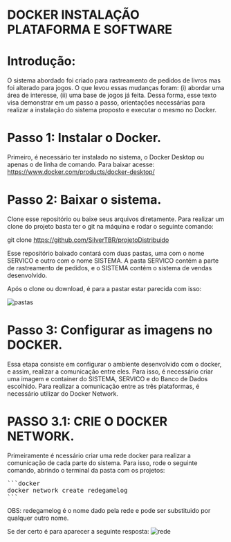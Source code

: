 # DOCKER INSTALAÇÃO PLATAFORMA E SOFTWARE

# Introdução:
O sistema abordado foi criado para rastreamento de pedidos de livros mas foi alterado para jogos. O que levou essas mudanças foram: (i) abordar uma área de interesse, (ii) uma base de jogos já feita. Dessa forma, esse texto visa demonstrar em um passo a passo, orientações necessárias para realizar a instalação do sistema proposto e executar o mesmo no Docker.

# Passo 1: Instalar o Docker.

Primeiro, é necessário ter instalado no sistema, o Docker Desktop ou apenas o de linha de comando. Para baixar acesse: https://www.docker.com/products/docker-desktop/

# Passo 2: Baixar o sistema.

Clone esse repositório ou baixe seus arquivos diretamente. Para realizar um clone do projeto basta ter o git na máquina e rodar o seguinte comando:

git clone https://github.com/SilverTBR/projetoDistribuido

Esse repositório baixado contará com duas pastas, uma com o nome SERVICO e outro com o nome SISTEMA. A pasta SERVICO contém a parte de rastreamento de pedidos, e o SISTEMA contém o sistema de vendas desenvolvido.

Após o clone ou download, é para a pastar estar parecida com isso:

![pastas](https://github.com/SilverTBR/projetoDistribuido/assets/111712600/6cfe56f9-8134-43ef-b482-cc83eedde16d)

# Passo 3: Configurar as imagens no DOCKER.

Essa etapa consiste em configurar o ambiente desenvolvido com o docker, e assim, realizar a comunicação entre eles. Para isso, é necessário criar uma imagem e container do SISTEMA, SERVICO e do Banco de Dados escolhido. Para realizar a comunicação entre as três plataformas, é necessário utilizar do Docker Network.

# PASSO 3.1: CRIE O DOCKER NETWORK.

Primeiramente é ncessário criar uma rede docker para realizar a comunicação de cada parte do sistema. Para isso, rode o seguinte comando, abrindo o terminal da pasta com os projetos:

<pre>
```docker
docker network create redegamelog
```
</pre>

OBS: redegamelog é o nome dado pela rede e pode ser substituido por qualquer outro nome.

Se der certo é para aparecer a seguinte resposta:
![rede](https://github.com/SilverTBR/projetoDistribuido/assets/111712600/e74f69ff-0b8a-4a25-82e4-2df15c886dfe)




